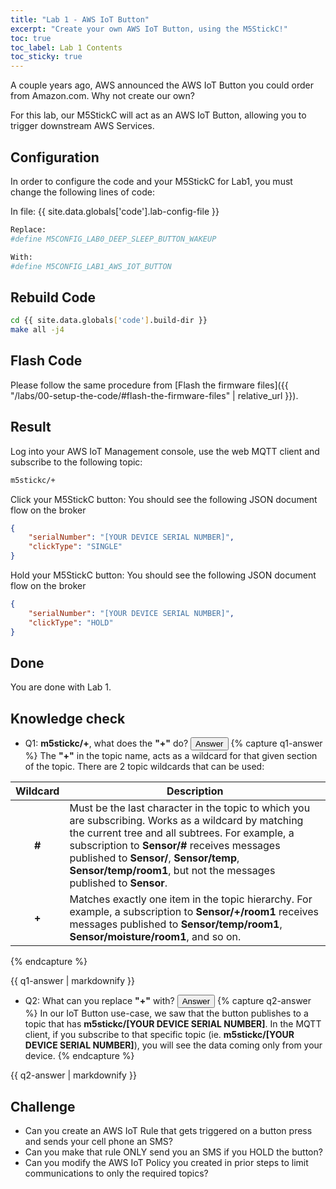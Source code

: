 ```yaml
---
title: "Lab 1 - AWS IoT Button"
excerpt: "Create your own AWS IoT Button, using the M5StickC!"
toc: true
toc_label: Lab 1 Contents
toc_sticky: true
---
```


A couple years ago, AWS announced the AWS IoT Button you could order from Amazon.com. Why not create our own?

For this lab, our M5StickC will act as an AWS IoT Button, allowing you to trigger downstream AWS Services.

## Configuration

In order to configure the code and your M5StickC for Lab1, you must change the following lines of code:

In file: {{ site.data.globals['code'].lab-config-file }}

```bash
Replace:
#define M5CONFIG_LAB0_DEEP_SLEEP_BUTTON_WAKEUP

With:
#define M5CONFIG_LAB1_AWS_IOT_BUTTON
```

## Rebuild Code

```bash
cd {{ site.data.globals['code'].build-dir }}
make all -j4
```

## Flash Code

Please follow the same procedure from [Flash the firmware files]({{ "/labs/00-setup-the-code/#flash-the-firmware-files" | relative_url }}).

## Result

Log into your AWS IoT Management console, use the web MQTT client and subscribe to the following topic:

```bash
m5stickc/+
```

Click your M5StickC button: You should see the following JSON document flow on the broker

```json
{
	"serialNumber": "[YOUR DEVICE SERIAL NUMBER]",
	"clickType": "SINGLE"
}
```

Hold your M5StickC button: You should see the following JSON document flow on the broker

```json
{
	"serialNumber": "[YOUR DEVICE SERIAL NUMBER]",
	"clickType": "HOLD"
}
```

## Done

You are done with Lab 1.

## Knowledge check
* Q1: **m5stickc/+**, what does the **"+"** do? <button id="q1" class="challenge btn btn--info btn--small">Answer</button>
{% capture q1-answer %}
The <strong>"+"</strong> in the topic name, acts as a wildcard for that given section of the topic. There are 2 topic wildcards that can be used:

| Wildcard | Description |
| :------: | ----------- |
| **#**	| Must be the last character in the topic to which you are subscribing. Works as a wildcard by matching the current tree and all subtrees. For example, a subscription to **Sensor/#** receives messages published to **Sensor/**, **Sensor/temp**, **Sensor/temp/room1**, but not the messages published to **Sensor**. |
| **+** | Matches exactly one item in the topic hierarchy. For example, a subscription to **Sensor/+/room1** receives messages published to **Sensor/temp/room1**, **Sensor/moisture/room1**, and so on. |
{% endcapture %}
<div id="q1-answer" class="notice--info hide">
  {{ q1-answer | markdownify }}
</div>

* Q2: What can you replace **"+"** with? <button id="q2" class="challenge btn btn--info btn--small">Answer</button>
{% capture q2-answer %}
In our IoT Button use-case, we saw that the button publishes to a topic that has **m5stickc/[YOUR DEVICE SERIAL NUMBER]**. In the MQTT client, if you subscribe to that specific topic (ie. **m5stickc/[YOUR DEVICE SERIAL NUMBER]**), you will see the data coming only from your device.
{% endcapture %}
<div id="q2-answer" class="notice--info hide">
  {{ q2-answer | markdownify }}
</div>

## Challenge
* Can you create an AWS IoT Rule that gets triggered on a button press and sends your cell phone an SMS?
* Can you make that rule ONLY send you an SMS if you HOLD the button?
* Can you modify the AWS IoT Policy you created in prior steps to limit communications to only the required topics?
